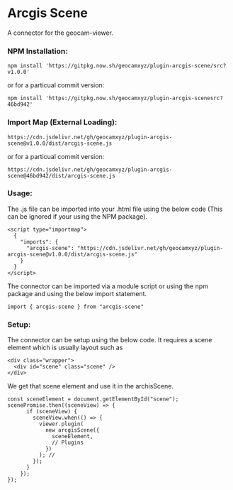 # Arcgis Scene
A connector for the geocam-viewer.
### NPM Installation:
```
npm install 'https://gitpkg.now.sh/geocamxyz/plugin-arcgis-scene/src?v1.0.0'
```
or for a particual commit version:
```
npm install 'https://gitpkg.now.sh/geocamxyz/plugin-arcgis-scenesrc?46bd942'
```
### Import Map (External Loading):
```
https://cdn.jsdelivr.net/gh/geocamxyz/plugin-arcgis-scene@v1.0.0/dist/arcgis-scene.js
```
or for a particual commit version:
```
https://cdn.jsdelivr.net/gh/geocamxyz/plugin-arcgis-scene@46bd942/dist/arcgis-scene.js
```
### Usage:
The .js file can be imported into your .html file using the below code (This can be ignored if your using the NPM package).
```
<script type="importmap">
  {
    "imports": {
      "arcgis-scene": "https://cdn.jsdelivr.net/gh/geocamxyz/plugin-arcgis-scene@v1.0.0/dist/arcgis-scene.js"
    }
  }
</script>
```
The connector can be imported via a module script or using the npm package and using the below import statement.
```
import { arcgis-scene } from "arcgis-scene"
```
### Setup:
The connector can be setup using the below code. It requires a scene element which is usually layout such as 
```
<div class="wrapper">
  <div id="scene" class="scene" />
</div>
```
We get that scene element and use it in the archisScene.
```
const sceneElement = document.getElementById("scene");
scenePromise.then((sceneView) => {
      if (sceneView) {
        sceneView.when(() => {
          viewer.plugin(
            new arcgisScene({
              sceneElement,
              // Plugins
            })
          ); //
        });
      }
    });
});
```